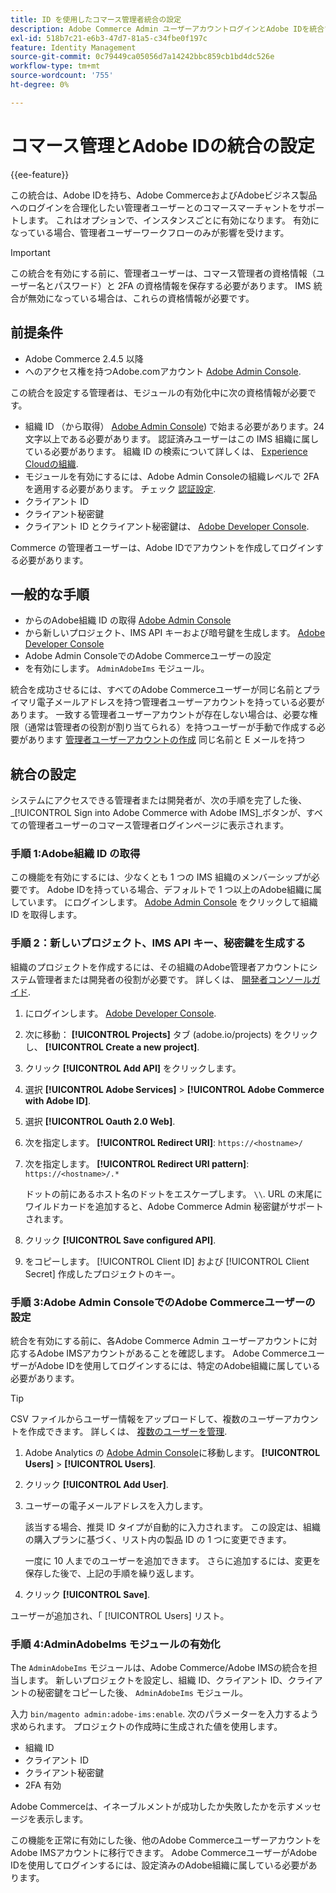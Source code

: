 ```yaml
---
title: ID を使用したコマース管理者統合の設定
description: Adobe Commerce Admin ユーザーアカウントログインとAdobe IDを統合する場合の、この手順（オプション）に従います。
exl-id: 518b7c21-e6b3-47d7-81a5-c34fbe0f197c
feature: Identity Management
source-git-commit: 0c79449ca05056d7a14242bbc859cb1bd4dc526e
workflow-type: tm+mt
source-wordcount: '755'
ht-degree: 0%

---
```


# コマース管理とAdobe IDの統合の設定

{{ee-feature}}

この統合は、Adobe IDを持ち、Adobe CommerceおよびAdobeビジネス製品へのログインを合理化したい管理者ユーザーとのコマースマーチャントをサポートします。 これはオプションで、インスタンスごとに有効になります。 有効になっている場合、管理者ユーザーワークフローのみが影響を受けます。 

>[!IMPORTANT]
>
>この統合を有効にする前に、管理者ユーザーは、コマース管理者の資格情報（ユーザー名とパスワード）と 2FA の資格情報を保存する必要があります。 IMS 統合が無効になっている場合は、これらの資格情報が必要です。

## 前提条件

* Adobe Commerce 2.4.5 以降
* へのアクセス権を持つAdobe.comアカウント [Adobe Admin Console](https://adminconsole.adobe.com/).

この統合を設定する管理者は、モジュールの有効化中に次の資格情報が必要です。

* 組織 ID （から取得） [Adobe Admin Console](https://adminconsole.adobe.com/)) で始まる必要があります。24 文字以上である必要があります。 認証済みユーザーはこの IMS 組織に属している必要があります。 組織 ID の検索について詳しくは、 [Experience Cloudの組織](https://experienceleague.adobe.com/docs/core-services/interface/administration/organizations.html).
* モジュールを有効にするには、Adobe Admin Consoleの組織レベルで 2FA を適用する必要があります。 チェック [認証設定](https://helpx.adobe.com/enterprise/using/authentication-settings.html#two-step-verification).
* クライアント ID
* クライアント秘密鍵
* クライアント ID とクライアント秘密鍵は、 [Adobe Developer Console](https://developer.adobe.com/developer-console/docs/guides/credentials/).

Commerce の管理者ユーザーは、Adobe IDでアカウントを作成してログインする必要があります。

## 一般的な手順

* からのAdobe組織 ID の取得 [Adobe Admin Console](https://adminconsole.adobe.com/)
* から新しいプロジェクト、IMS API キーおよび暗号鍵を生成します。 [Adobe Developer Console](https://developer.adobe.com/)
* Adobe Admin ConsoleでのAdobe Commerceユーザーの設定
* を有効にします。 `AdminAdobeIms` モジュール。

統合を成功させるには、すべてのAdobe Commerceユーザーが同じ名前とプライマリ電子メールアドレスを持つ管理者ユーザーアカウントを持っている必要があります。 一致する管理者ユーザーアカウントが存在しない場合は、必要な権限（通常は管理者の役割が割り当てられる）を持つユーザーが手動で作成する必要があります [管理者ユーザーアカウントの作成](../systems/permissions-users-all.md#create-a-user) 同じ名前と E メールを持つ

## 統合の設定

システムにアクセスできる管理者または開発者が、次の手順を完了した後、 _[!UICONTROL Sign into Adobe Commerce with Adobe IMS]_ボタンが、すべての管理者ユーザーのコマース管理者ログインページに表示されます。

### 手順 1:Adobe組織 ID の取得

この機能を有効にするには、少なくとも 1 つの IMS 組織のメンバーシップが必要です。 Adobe IDを持っている場合、デフォルトで 1 つ以上のAdobe組織に属しています。 にログインします。 [Adobe Admin Console](https://adminconsole.adobe.com/) をクリックして組織 ID を取得します。

### 手順 2：新しいプロジェクト、IMS API キー、秘密鍵を生成する

組織のプロジェクトを作成するには、その組織のAdobe管理者アカウントにシステム管理者または開発者の役割が必要です。 詳しくは、 [開発者コンソールガイド](https://developer.adobe.com/developer-console/docs/guides/projects/).

1. にログインします。 [Adobe Developer Console](https://developer.adobe.com/).
1. 次に移動： **[!UICONTROL Projects]** タブ (adobe.io/projects) をクリックし、 **[!UICONTROL Create a new project]**.
1. クリック **[!UICONTROL Add API]** をクリックします。
1. 選択 **[!UICONTROL Adobe Services]** > **[!UICONTROL Adobe Commerce with Adobe ID]**.
1. 選択 **[!UICONTROL Oauth 2.0 Web]**.
1. 次を指定します。 **[!UICONTROL Redirect URI]**: `https://<hostname>/`
1. 次を指定します。 **[!UICONTROL Redirect URI pattern]**: `https://<hostname>/.*`

   ドットの前にあるホスト名のドットをエスケープします。 `\\`. URL の末尾にワイルドカードを追加すると、Adobe Commerce Admin 秘密鍵がサポートされます。

1. クリック **[!UICONTROL Save configured API]**.
1. をコピーします。 [!UICONTROL Client ID] および [!UICONTROL Client Secret] 作成したプロジェクトのキー。

### 手順 3:Adobe Admin ConsoleでのAdobe Commerceユーザーの設定

統合を有効にする前に、各Adobe Commerce Admin ユーザーアカウントに対応するAdobe IMSアカウントがあることを確認します。 Adobe CommerceユーザーがAdobe IDを使用してログインするには、特定のAdobe組織に属している必要があります。

>[!TIP]
>
>CSV ファイルからユーザー情報をアップロードして、複数のユーザーアカウントを作成できます。 詳しくは、 [複数のユーザーを管理](https://helpx.adobe.com/enterprise/using/bulk-upload-users.html).

1. Adobe Analytics の [Adobe Admin Console](https://helpx.adobe.com/jp/enterprise/using/admin-console.html)に移動します。 **[!UICONTROL Users]**  > **[!UICONTROL Users]**.

1. クリック **[!UICONTROL Add User]**.

1. ユーザーの電子メールアドレスを入力します。

   該当する場合、推奨 ID タイプが自動的に入力されます。 この設定は、組織の購入プランに基づく、リスト内の製品 ID の 1 つに変更できます。

   一度に 10 人までのユーザーを追加できます。 さらに追加するには、変更を保存した後で、上記の手順を繰り返します。

1. クリック **[!UICONTROL Save]**.

ユーザーが追加され、「 [!UICONTROL Users] リスト。

### 手順 4:AdminAdobeIms モジュールの有効化

The `AdminAdobeIms` モジュールは、Adobe Commerce/Adobe IMSの統合を担当します。 新しいプロジェクトを設定し、組織 ID、クライアント ID、クライアントの秘密鍵をコピーした後、 `AdminAdobeIms` モジュール。

入力 `bin/magento admin:adobe-ims:enable`. 次のパラメーターを入力するよう求められます。 プロジェクトの作成時に生成された値を使用します。

* 組織 ID
* クライアント ID
* クライアント秘密鍵
* 2FA 有効

Adobe Commerceは、イネーブルメントが成功したか失敗したかを示すメッセージを表示します。

この機能を正常に有効にした後、他のAdobe CommerceユーザーアカウントをAdobe IMSアカウントに移行できます。 Adobe CommerceユーザーがAdobe IDを使用してログインするには、設定済みのAdobe組織に属している必要があります。
